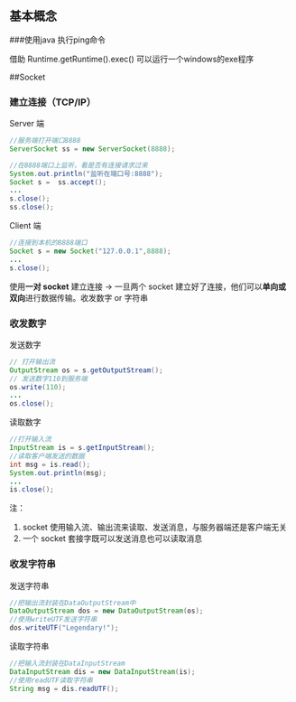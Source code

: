 ## 基本概念

###使用java 执行ping命令

借助 Runtime.getRuntime().exec() 可以运行一个windows的exe程序

##Socket

### 建立连接（TCP/IP）

Server 端

```java
//服务端打开端口8888
ServerSocket ss = new ServerSocket(8888);

//在8888端口上监听，看是否有连接请求过来
System.out.println("监听在端口号:8888");
Socket s =  ss.accept();
...
s.close();
ss.close();
```

Client 端

```java
//连接到本机的8888端口
Socket s = new Socket("127.0.0.1",8888);
...
s.close();
```

使用**一对 socket** 建立连接 -> 一旦两个 socket 建立好了连接，他们可以**单向或双向**进行数据传输。收发数字 or 字符串

### 收发数字

发送数字

```java
// 打开输出流
OutputStream os = s.getOutputStream();
// 发送数字110到服务端
os.write(110);
...
os.close();
```

读取数字

```java
//打开输入流
InputStream is = s.getInputStream();
//读取客户端发送的数据
int msg = is.read();
System.out.println(msg);
...
is.close();
```

注：

1. socket 使用输入流、输出流来读取、发送消息，与服务器端还是客户端无关
2. 一个 socket 套接字既可以发送消息也可以读取消息

### 收发字符串

发送字符串

```java
//把输出流封装在DataOutputStream中
DataOutputStream dos = new DataOutputStream(os);
//使用writeUTF发送字符串
dos.writeUTF("Legendary!");
```

读取字符串

```java
//把输入流封装在DataInputStream
DataInputStream dis = new DataInputStream(is);
//使用readUTF读取字符串
String msg = dis.readUTF();
```

